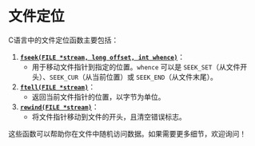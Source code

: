 # 文件定位

C语言中的文件定位函数主要包括：

1. [**`fseek(FILE *stream, long offset, int whence)`**](fseek.md)：
   * 用于移动文件指针到指定的位置。`whence` 可以是 `SEEK_SET`（从文件开头）、`SEEK_CUR`（从当前位置）或 `SEEK_END`（从文件末尾）。
2. [**`ftell(FILE *stream)`**](ftell.md)：
   * 返回当前文件指针的位置，以字节为单位。
3. [**`rewind(FILE *stream)`**](rewind.md)：
   * 将文件指针移动到文件的开头，且清空错误标志。

这些函数可以帮助你在文件中随机访问数据。如果需要更多细节，欢迎询问！
